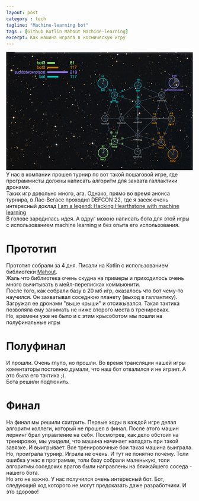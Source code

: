 ```yaml
---
layout: post
category : tech
tagline: "Machine-learning bot"
tags : [Github Kotlin Mahout Machine-learning]
excerpt: Как машина играла в космическую игру
---
```

![Space Marines EPAM Challenge](/images/space-marines.png) 
У нас в компании прошел турнир по вот такой пошаговой игре, где программисты должны написать 
алгоритм для захвата галлактики дронами.  
Таких игр довольно много, ага. Однако, прямо во время анонса турнира, в Лас-Вегасе проходил DEFCON 22, где я засек очень интересный доклад [I am a legend: Hacking Hearthstone with machine learning](https://www.defcon.org/html/defcon-22/dc-22-speakers.html)  
В голове зародилась идея. А вдруг можно написать бота для этой игры с использованием machine learning и без опыта его использования.  

# Прототип
Прототип собрали за 4 дня. Писали на Kotlin с использованием библиотеки [Mahout](https://mahout.apache.org/).  
Жаль что библиотека очень скудна на примеры и приходилось очень много вычитывать в мейл-переписках коммьюнити.  
После того, как собрали базу в 20 мб игр, оказалось что бот чему-то научился. Он захватывал соседнюю планету (выход в галлактику). Загружал ее дронами "выше крыши" и отсижывался. Такая тактика позволяла ему занимать не ниже второго места в тренировках.  
Но, времени уже не было и с этим крысоботом мы пошли на полуфинальные игры

# Полуфинал
И прошли. Очень глупо, но прошли. Во время трансляции нашей игры коментаторы постоянно думали, что наш бот отвалился и не играет. А это была его тактика ;).  
Бота решили подтюнить.

# Финал
На финал мы решили схитрить. Первые ходы в каждой игре делал алгоритм коллеги, который не прошел в финал. После этого машин лернинг брал управление на себя. Посмотрев, как дело обстоит на тренировке, мы увидели, что машина начинает нападать при такой завязке. И выигрывает. Все тренировочные бои такая машина выиграла.  
Но, проиграла турнир. Играла не очень. И тут не понятно почему. Толи ошибка у нас в программе, толи базу собрали маленькую, толи алгоритмы соседских врагов были направлены на ближайшего соседа - нашего бота.  
Но это не важно. У нас получился очень интересный бот. Бот, следующий ход которого не могут предсказать даже разработчики. И это здорово!